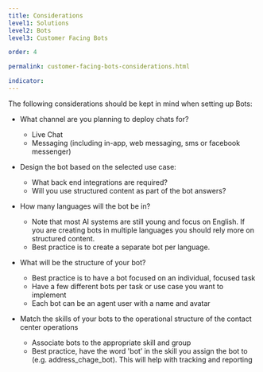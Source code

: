 ```yaml
---
title: Considerations
level1: Solutions
level2: Bots
level3: Customer Facing Bots

order: 4

permalink: customer-facing-bots-considerations.html

indicator:
---
```


The following considerations should be kept in mind when setting up Bots:

* What channel are you planning to deploy chats for?

	* Live Chat
	* Messaging (including in-app, web messaging, sms or facebook messenger)

* Design the bot based on the selected use case:

	* What back end integrations are required?
	* Will you use structured content as part of the bot answers?

* How many languages will the bot be in?

	* Note that most AI systems are still young and focus on English.  If you are creating bots in multiple languages you should rely more on structured content.
	* Best practice is to create a separate bot per language.

* What will be the structure of your bot?

	* Best practice is to have a bot focused on an individual, focused task
	* Have a few different bots per task or use case you want to implement
	* Each bot can be an agent user with a name and avatar
	
* Match the skills of your bots to the operational structure of the contact center operations

	* Associate bots to the appropriate skill and group
	* Best practice, have the word 'bot’ in the skill you assign the bot to (e.g. address_chage_bot).  This will help with tracking and reporting
